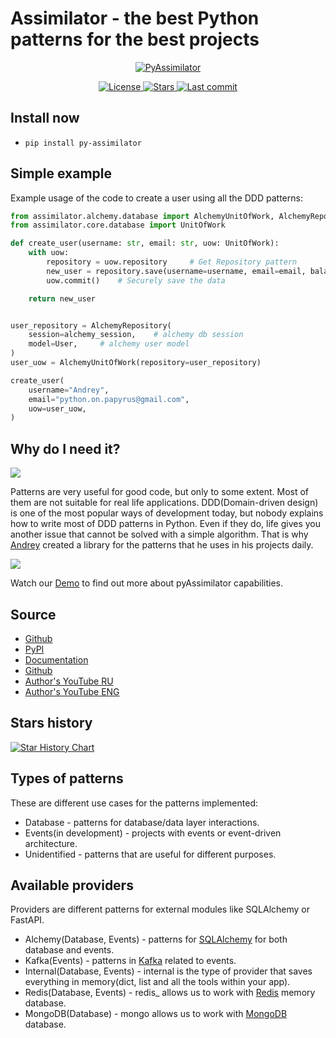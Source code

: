 # Assimilator - the best Python patterns for the best projects

<p align="center">
  <a href="https://knucklesuganda.github.io/py_assimilator/"><img src="https://knucklesuganda.github.io/py_assimilator/images/logo.png" alt="PyAssimilator"></a>
</p>
<p align="center">
<a href="https://pypi.org/project/py-assimilator/" target="_blank">
    <img src="https://img.shields.io/github/license/knucklesuganda/py_assimilator?color=%237e56c2&style=for-the-badge" alt="License">
</a>

<a href="https://pypi.org/project/py-assimilator/" target="_blank">
    <img src="https://img.shields.io/github/stars/knucklesuganda/py_assimilator?color=%237e56c2&style=for-the-badge" alt="Stars">
</a>
<a href="https://pypi.org/project/py-assimilator/" target="_blank">
    <img src="https://img.shields.io/github/last-commit/knucklesuganda/py_assimilator?color=%237e56c2&style=for-the-badge" alt="Last commit">
</a>
</p>


## Install now
* `pip install py-assimilator`


## Simple example

Example usage of the code to create a user using all the DDD patterns:
```Python
from assimilator.alchemy.database import AlchemyUnitOfWork, AlchemyRepository
from assimilator.core.database import UnitOfWork

def create_user(username: str, email: str, uow: UnitOfWork):
    with uow:
        repository = uow.repository     # Get Repository pattern
        new_user = repository.save(username=username, email=email, balance=0)
        uow.commit()    # Securely save the data

    return new_user


user_repository = AlchemyRepository(
    session=alchemy_session,    # alchemy db session
    model=User,     # alchemy user model 
)
user_uow = AlchemyUnitOfWork(repository=user_repository)

create_user(
    username="Andrey", 
    email="python.on.papyrus@gmail.com",
    uow=user_uow,
)

```

## Why do I need it?
![](images/why_assimilator_no_usage.png)

Patterns are very useful for good code, but only to some extent. Most of them are not suitable for 
real life applications. DDD(Domain-driven design) is one of the most popular ways of development
today, but nobody explains how to write most of DDD patterns in Python. Even if they do, life gives you another
issue that cannot be solved with a simple algorithm. That is why [Andrey](https://www.youtube.com/channel/UCSNpJHMOU7FqjD4Ttux0uuw) created
a library for the patterns that he uses in his projects daily.

![](images/why_assimilator_usage.png)

Watch our [Demo]() to find out more about pyAssimilator capabilities.

## Source
* [Github](https://github.com/knucklesuganda/py_assimilator)
* [PyPI](https://pypi.org/project/py-assimilator/)
* [Documentation](https://knucklesuganda.github.io/py_assimilator/)
* [Github](https://github.com/knucklesuganda/py_assimilator)
* [Author's YouTube RU](https://www.youtube.com/channel/UCSNpJHMOU7FqjD4Ttux0uuw)
* [Author's YouTube ENG](https://www.youtube.com/channel/UCeC9LNDwRP9OfjyOFHaSikA)


## Stars history
[![Star History Chart](https://api.star-history.com/svg?repos=knucklesuganda/py_assimilator&type=Date)](https://star-history.com/#knucklesuganda/py_assimilator&Date)


## Types of patterns
These are different use cases for the patterns implemented:

- Database - patterns for database/data layer interactions.
- Events(in development) - projects with events or event-driven architecture.
- Unidentified - patterns that are useful for different purposes.

## Available providers
Providers are different patterns for external modules like SQLAlchemy or FastAPI.

- Alchemy(Database, Events) - patterns for [SQLAlchemy](https://docs.sqlalchemy.org/en/20/) for both database and events.
- Kafka(Events) - patterns in [Kafka](https://kafka.apache.org/) related to events.
- Internal(Database, Events) - internal is the type of provider that saves everything in memory(dict, list and all the tools within your app).
- Redis(Database, Events) - redis_ allows us to work with [Redis](https://redis.io/) memory database.
- MongoDB(Database) - mongo allows us to work with [MongoDB](https://www.mongodb.com/) database.
